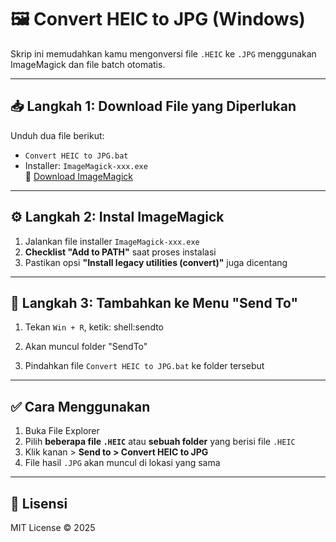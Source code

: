 # 🖼️ Convert HEIC to JPG (Windows)

Skrip ini memudahkan kamu mengonversi file `.HEIC` ke `.JPG` menggunakan ImageMagick dan file batch otomatis.

---

## 📥 Langkah 1: Download File yang Diperlukan

Unduh dua file berikut:

- `Convert HEIC to JPG.bat`
- Installer: `ImageMagick-xxx.exe`  
  🔗 [Download ImageMagick](https://imagemagick.org/script/download.php)

---

## ⚙️ Langkah 2: Instal ImageMagick

1. Jalankan file installer `ImageMagick-xxx.exe`
2. **Checklist "Add to PATH"** saat proses instalasi
3. Pastikan opsi **"Install legacy utilities (convert)"** juga dicentang

---

## 📂 Langkah 3: Tambahkan ke Menu "Send To"

1. Tekan `Win + R`, ketik: shell:sendto

2. Akan muncul folder "SendTo"
3. Pindahkan file `Convert HEIC to JPG.bat` ke folder tersebut

---

## ✅ Cara Menggunakan

1. Buka File Explorer
2. Pilih **beberapa file `.HEIC`** atau **sebuah folder** yang berisi file `.HEIC`
3. Klik kanan > **Send to > Convert HEIC to JPG**
4. File hasil `.JPG` akan muncul di lokasi yang sama

--- 

## 📃 Lisensi

MIT License © 2025

